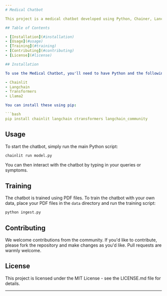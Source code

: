 ```yaml
---
# Medical Chatbot

This project is a medical chatbot developed using Python, Chainer, Lanchain, Transformers, and the Llama2 model. The chatbot is designed to provide users with personalized medical recommendations, information about symptoms, cures, precautions, and first aid medicines.

## Table of Contents

- [Installation](#installation)
- [Usage](#usage)
- [Training](#training)
- [Contributing](#contributing)
- [License](#license)

## Installation

To use the Medical Chatbot, you'll need to have Python and the following libraries installed:

- Chainlit
- Langchain
- Transformers
- Llama2

You can install these using pip:

```bash
pip install chainlit langchain ctransformers langchain_community
```

## Usage

To start the chatbot, simply run the main Python script:

```bash
chainlit run model.py
```

You can then interact with the chatbot by typing in your queries or symptoms.

## Training

The chatbot is trained using PDF files. To train the chatbot with your own data, place your PDF files in the `data` directory and run the training script:

```bash
python ingest.py
```

## Contributing

We welcome contributions from the community. If you'd like to contribute, please fork the repository and make changes as you'd like. Pull requests are warmly welcome.

## License

This project is licensed under the MIT License - see the LICENSE.md file for details.

---
```

